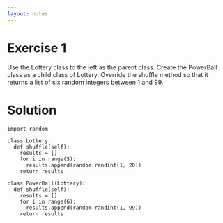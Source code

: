 ```yaml
---
layout: notes
---
```

# Exercise 1
Use the Lottery class to the left as the parent class. Create the PowerBall class as a child class of Lottery. Override the shuffle method so that it returns a list of six random integers between 1 and 99.

# Solution

```
import random

class Lottery:
  def shuffle(self):
    results = []
    for i in range(5):
      results.append(random.randint(1, 20))
    return results

class PowerBall(Lottery):
  def shuffle(self):
    results = []
    for i in range(6):
      results.append(random.randint(1, 99))
    return results
```
